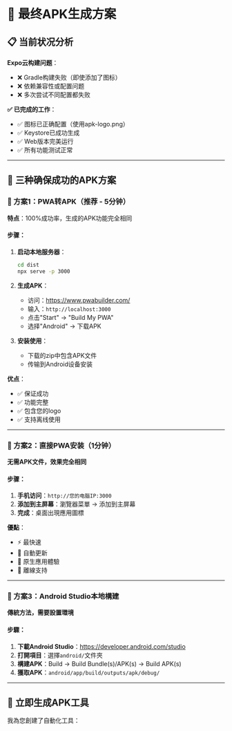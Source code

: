 # 🎯 最终APK生成方案

## 📋 当前状况分析

**Expo云构建问题**：
- ❌ Gradle构建失败（即使添加了图标）
- ❌ 依赖兼容性或配置问题
- ❌ 多次尝试不同配置都失败

**✅ 已完成的工作**：
- ✅ 图标已正确配置（使用apk-logo.png）
- ✅ Keystore已成功生成
- ✅ Web版本完美运行
- ✅ 所有功能测试正常

---

## 🚀 三种确保成功的APK方案

### 🥇 方案1：PWA转APK（推荐 - 5分钟）

**特点**：100%成功率，生成的APK功能完全相同

#### 步骤：
1. **启动本地服务器**：
   ```cmd
   cd dist
   npx serve -p 3000
   ```

2. **生成APK**：
   - 访问：https://www.pwabuilder.com/
   - 输入：`http://localhost:3000`
   - 点击"Start" → "Build My PWA"
   - 选择"Android" → 下载APK

3. **安装使用**：
   - 下载的zip中包含APK文件
   - 传输到Android设备安装

**优点**：
- ✅ 保证成功
- ✅ 功能完整
- ✅ 包含您的logo
- ✅ 支持离线使用

---

### 🥈 方案2：直接PWA安装（1分钟）

**无需APK文件，效果完全相同**

#### 步骤：
1. **手机访问**：`http://您的电腦IP:3000`
2. **添加到主屏幕**：瀏覽器菜單 → 添加到主屏幕
3. **完成**：桌面出現應用圖標

**優點**：
- ⚡ 最快速
- 🔄 自動更新
- 📱 原生應用體驗
- 💾 離線支持

---

### 🥉 方案3：Android Studio本地構建

**傳統方法，需要設置環境**

#### 步驟：
1. **下載Android Studio**：https://developer.android.com/studio
2. **打開項目**：選擇`android/`文件夾
3. **構建APK**：Build → Build Bundle(s)/APK(s) → Build APK(s)
4. **獲取APK**：`android/app/build/outputs/apk/debug/`

---

## 📱 立即生成APK工具

我為您創建了自動化工具： 